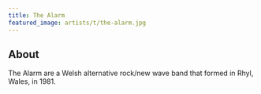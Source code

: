 ```yaml
---
title: The Alarm
featured_image: artists/t/the-alarm.jpg
---
```

## About

The Alarm are a Welsh alternative rock/new wave band that formed in Rhyl, Wales, in 1981.
